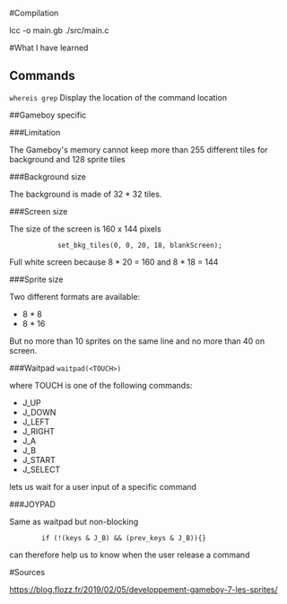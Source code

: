 #Compilation

lcc -o main.gb ./src/main.c

#What I have learned

## Commands

```whereis grep```
Display the location of the command location

##Gameboy specific

###Limitation

The Gameboy's memory cannot keep more than 255 different tiles for background and 128 sprite tiles

###Background size

The background is made of 32 * 32 tiles.

###Screen size

The size of the screen is 160 x 144 pixels

```            set_bkg_tiles(0, 0, 20, 18, blankScreen);```

Full white screen because 8 * 20 = 160 and 8 * 18 = 144

###Sprite size 

Two different formats are available:

- 8 * 8
- 8 * 16

But no more than 10 sprites on the same line and no more than 40 on screen. 

###Waitpad
```waitpad(<TOUCH>)```

where TOUCH is one of the following commands:

- J_UP
- J_DOWN
- J_LEFT
- J_RIGHT
- J_A
- J_B
- J_START
- J_SELECT

lets us wait for a user input of a specific command

###JOYPAD

Same as waitpad but non-blocking

```        if (!(keys & J_B) && (prev_keys & J_B)){}```

can therefore help us to know when the user release a command

#Sources

https://blog.flozz.fr/2019/02/05/developpement-gameboy-7-les-sprites/